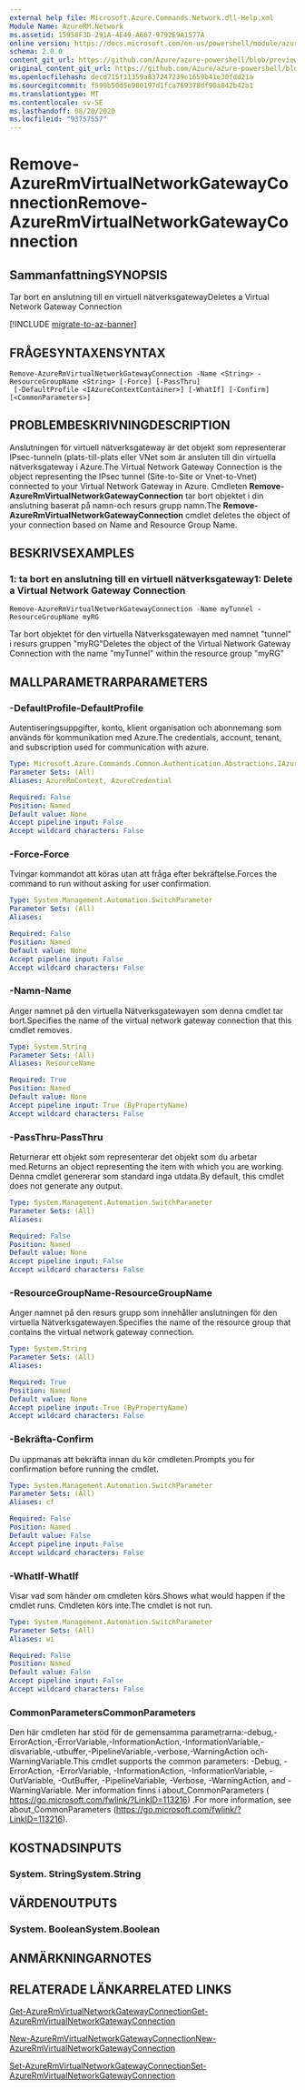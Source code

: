 ```yaml
---
external help file: Microsoft.Azure.Commands.Network.dll-Help.xml
Module Name: AzureRM.Network
ms.assetid: 15958F3D-291A-4E49-A667-9792E9A1577A
online version: https://docs.microsoft.com/en-us/powershell/module/azurerm.network/remove-azurermvirtualnetworkgatewayconnection
schema: 2.0.0
content_git_url: https://github.com/Azure/azure-powershell/blob/preview/src/ResourceManager/Network/Commands.Network/help/Remove-AzureRmVirtualNetworkGatewayConnection.md
original_content_git_url: https://github.com/Azure/azure-powershell/blob/preview/src/ResourceManager/Network/Commands.Network/help/Remove-AzureRmVirtualNetworkGatewayConnection.md
ms.openlocfilehash: decd715f11359a837247239e1659b41e30fdd21a
ms.sourcegitcommit: f599b50d5e980197d1fca769378df90a842b42a1
ms.translationtype: MT
ms.contentlocale: sv-SE
ms.lasthandoff: 08/20/2020
ms.locfileid: "93757557"
---
```

# <span data-ttu-id="fe159-101">Remove-AzureRmVirtualNetworkGatewayConnection</span><span class="sxs-lookup"><span data-stu-id="fe159-101">Remove-AzureRmVirtualNetworkGatewayConnection</span></span>

## <span data-ttu-id="fe159-102">Sammanfattning</span><span class="sxs-lookup"><span data-stu-id="fe159-102">SYNOPSIS</span></span>
<span data-ttu-id="fe159-103">Tar bort en anslutning till en virtuell nätverksgateway</span><span class="sxs-lookup"><span data-stu-id="fe159-103">Deletes a Virtual Network Gateway Connection</span></span>

[!INCLUDE [migrate-to-az-banner](../../includes/migrate-to-az-banner.md)]

## <span data-ttu-id="fe159-104">FRÅGESYNTAXEN</span><span class="sxs-lookup"><span data-stu-id="fe159-104">SYNTAX</span></span>

```
Remove-AzureRmVirtualNetworkGatewayConnection -Name <String> -ResourceGroupName <String> [-Force] [-PassThru]
 [-DefaultProfile <IAzureContextContainer>] [-WhatIf] [-Confirm] [<CommonParameters>]
```

## <span data-ttu-id="fe159-105">PROBLEMBESKRIVNING</span><span class="sxs-lookup"><span data-stu-id="fe159-105">DESCRIPTION</span></span>
<span data-ttu-id="fe159-106">Anslutningen för virtuell nätverksgateway är det objekt som representerar IPsec-tunneln (plats-till-plats eller VNet som är ansluten till din virtuella nätverksgateway i Azure.</span><span class="sxs-lookup"><span data-stu-id="fe159-106">The Virtual Network Gateway Connection is the object representing the IPsec tunnel (Site-to-Site or Vnet-to-Vnet) connected to your Virtual Network Gateway in Azure.</span></span>
<span data-ttu-id="fe159-107">Cmdleten **Remove-AzureRmVirtualNetworkGatewayConnection** tar bort objektet i din anslutning baserat på namn-och resurs grupp namn.</span><span class="sxs-lookup"><span data-stu-id="fe159-107">The **Remove-AzureRmVirtualNetworkGatewayConnection** cmdlet deletes the object of your connection based on Name and Resource Group Name.</span></span>

## <span data-ttu-id="fe159-108">BESKRIVS</span><span class="sxs-lookup"><span data-stu-id="fe159-108">EXAMPLES</span></span>

### <span data-ttu-id="fe159-109">1: ta bort en anslutning till en virtuell nätverksgateway</span><span class="sxs-lookup"><span data-stu-id="fe159-109">1: Delete a Virtual Network Gateway Connection</span></span>
```
Remove-AzureRmVirtualNetworkGatewayConnection -Name myTunnel -ResourceGroupName myRG
```

<span data-ttu-id="fe159-110">Tar bort objektet för den virtuella Nätverksgatewayen med namnet "tunnel" i resurs gruppen "myRG"</span><span class="sxs-lookup"><span data-stu-id="fe159-110">Deletes the object of the Virtual Network Gateway Connection with the name "myTunnel" within the resource group "myRG"</span></span>

## <span data-ttu-id="fe159-111">MALLPARAMETRAR</span><span class="sxs-lookup"><span data-stu-id="fe159-111">PARAMETERS</span></span>

### <span data-ttu-id="fe159-112">-DefaultProfile</span><span class="sxs-lookup"><span data-stu-id="fe159-112">-DefaultProfile</span></span>
<span data-ttu-id="fe159-113">Autentiseringsuppgifter, konto, klient organisation och abonnemang som används för kommunikation med Azure.</span><span class="sxs-lookup"><span data-stu-id="fe159-113">The credentials, account, tenant, and subscription used for communication with azure.</span></span>

```yaml
Type: Microsoft.Azure.Commands.Common.Authentication.Abstractions.IAzureContextContainer
Parameter Sets: (All)
Aliases: AzureRmContext, AzureCredential

Required: False
Position: Named
Default value: None
Accept pipeline input: False
Accept wildcard characters: False
```

### <span data-ttu-id="fe159-114">-Force</span><span class="sxs-lookup"><span data-stu-id="fe159-114">-Force</span></span>
<span data-ttu-id="fe159-115">Tvingar kommandot att köras utan att fråga efter bekräftelse.</span><span class="sxs-lookup"><span data-stu-id="fe159-115">Forces the command to run without asking for user confirmation.</span></span>

```yaml
Type: System.Management.Automation.SwitchParameter
Parameter Sets: (All)
Aliases:

Required: False
Position: Named
Default value: None
Accept pipeline input: False
Accept wildcard characters: False
```

### <span data-ttu-id="fe159-116">-Namn</span><span class="sxs-lookup"><span data-stu-id="fe159-116">-Name</span></span>
<span data-ttu-id="fe159-117">Anger namnet på den virtuella Nätverksgatewayen som denna cmdlet tar bort.</span><span class="sxs-lookup"><span data-stu-id="fe159-117">Specifies the name of the virtual network gateway connection that this cmdlet removes.</span></span>

```yaml
Type: System.String
Parameter Sets: (All)
Aliases: ResourceName

Required: True
Position: Named
Default value: None
Accept pipeline input: True (ByPropertyName)
Accept wildcard characters: False
```

### <span data-ttu-id="fe159-118">-PassThru</span><span class="sxs-lookup"><span data-stu-id="fe159-118">-PassThru</span></span>
<span data-ttu-id="fe159-119">Returnerar ett objekt som representerar det objekt som du arbetar med.</span><span class="sxs-lookup"><span data-stu-id="fe159-119">Returns an object representing the item with which you are working.</span></span>
<span data-ttu-id="fe159-120">Denna cmdlet genererar som standard inga utdata.</span><span class="sxs-lookup"><span data-stu-id="fe159-120">By default, this cmdlet does not generate any output.</span></span>

```yaml
Type: System.Management.Automation.SwitchParameter
Parameter Sets: (All)
Aliases:

Required: False
Position: Named
Default value: None
Accept pipeline input: False
Accept wildcard characters: False
```

### <span data-ttu-id="fe159-121">-ResourceGroupName</span><span class="sxs-lookup"><span data-stu-id="fe159-121">-ResourceGroupName</span></span>
<span data-ttu-id="fe159-122">Anger namnet på den resurs grupp som innehåller anslutningen för den virtuella Nätverksgatewayen.</span><span class="sxs-lookup"><span data-stu-id="fe159-122">Specifies the name of the resource group that contains the virtual network gateway connection.</span></span>

```yaml
Type: System.String
Parameter Sets: (All)
Aliases:

Required: True
Position: Named
Default value: None
Accept pipeline input: True (ByPropertyName)
Accept wildcard characters: False
```

### <span data-ttu-id="fe159-123">-Bekräfta</span><span class="sxs-lookup"><span data-stu-id="fe159-123">-Confirm</span></span>
<span data-ttu-id="fe159-124">Du uppmanas att bekräfta innan du kör cmdleten.</span><span class="sxs-lookup"><span data-stu-id="fe159-124">Prompts you for confirmation before running the cmdlet.</span></span>

```yaml
Type: System.Management.Automation.SwitchParameter
Parameter Sets: (All)
Aliases: cf

Required: False
Position: Named
Default value: False
Accept pipeline input: False
Accept wildcard characters: False
```

### <span data-ttu-id="fe159-125">-WhatIf</span><span class="sxs-lookup"><span data-stu-id="fe159-125">-WhatIf</span></span>
<span data-ttu-id="fe159-126">Visar vad som händer om cmdleten körs.</span><span class="sxs-lookup"><span data-stu-id="fe159-126">Shows what would happen if the cmdlet runs.</span></span>
<span data-ttu-id="fe159-127">Cmdleten körs inte.</span><span class="sxs-lookup"><span data-stu-id="fe159-127">The cmdlet is not run.</span></span>

```yaml
Type: System.Management.Automation.SwitchParameter
Parameter Sets: (All)
Aliases: wi

Required: False
Position: Named
Default value: False
Accept pipeline input: False
Accept wildcard characters: False
```

### <span data-ttu-id="fe159-128">CommonParameters</span><span class="sxs-lookup"><span data-stu-id="fe159-128">CommonParameters</span></span>
<span data-ttu-id="fe159-129">Den här cmdleten har stöd för de gemensamma parametrarna:-debug,-ErrorAction,-ErrorVariable,-InformationAction,-InformationVariable,-disvariable,-utbuffer,-PipelineVariable,-verbose,-WarningAction och-WarningVariable.</span><span class="sxs-lookup"><span data-stu-id="fe159-129">This cmdlet supports the common parameters: -Debug, -ErrorAction, -ErrorVariable, -InformationAction, -InformationVariable, -OutVariable, -OutBuffer, -PipelineVariable, -Verbose, -WarningAction, and -WarningVariable.</span></span> <span data-ttu-id="fe159-130">Mer information finns i about_CommonParameters ( https://go.microsoft.com/fwlink/?LinkID=113216) .</span><span class="sxs-lookup"><span data-stu-id="fe159-130">For more information, see about_CommonParameters (https://go.microsoft.com/fwlink/?LinkID=113216).</span></span>

## <span data-ttu-id="fe159-131">KOSTNADS</span><span class="sxs-lookup"><span data-stu-id="fe159-131">INPUTS</span></span>

### <span data-ttu-id="fe159-132">System. String</span><span class="sxs-lookup"><span data-stu-id="fe159-132">System.String</span></span>

## <span data-ttu-id="fe159-133">VÄRDEN</span><span class="sxs-lookup"><span data-stu-id="fe159-133">OUTPUTS</span></span>

### <span data-ttu-id="fe159-134">System. Boolean</span><span class="sxs-lookup"><span data-stu-id="fe159-134">System.Boolean</span></span>

## <span data-ttu-id="fe159-135">ANMÄRKNINGAR</span><span class="sxs-lookup"><span data-stu-id="fe159-135">NOTES</span></span>

## <span data-ttu-id="fe159-136">RELATERADE LÄNKAR</span><span class="sxs-lookup"><span data-stu-id="fe159-136">RELATED LINKS</span></span>

[<span data-ttu-id="fe159-137">Get-AzureRmVirtualNetworkGatewayConnection</span><span class="sxs-lookup"><span data-stu-id="fe159-137">Get-AzureRmVirtualNetworkGatewayConnection</span></span>](./Get-AzureRmVirtualNetworkGatewayConnection.md)

[<span data-ttu-id="fe159-138">New-AzureRmVirtualNetworkGatewayConnection</span><span class="sxs-lookup"><span data-stu-id="fe159-138">New-AzureRmVirtualNetworkGatewayConnection</span></span>](./New-AzureRmVirtualNetworkGatewayConnection.md)

[<span data-ttu-id="fe159-139">Set-AzureRmVirtualNetworkGatewayConnection</span><span class="sxs-lookup"><span data-stu-id="fe159-139">Set-AzureRmVirtualNetworkGatewayConnection</span></span>](./Set-AzureRmVirtualNetworkGatewayConnection.md)


